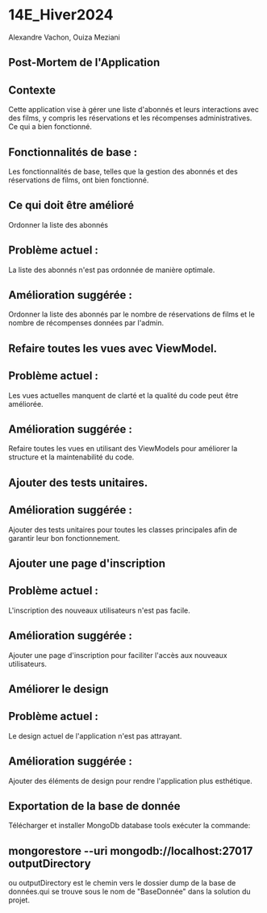 # 14E_Hiver2024
Alexandre Vachon,
Ouiza Meziani

## Post-Mortem de l'Application
## Contexte
  Cette application vise à gérer une liste d'abonnés et leurs interactions avec des films, y compris les réservations et les récompenses administratives.
  Ce qui a bien fonctionné.

## Fonctionnalités de base : 
  Les fonctionnalités de base, telles que la gestion des abonnés et des réservations de films, ont bien fonctionné.
## Ce qui doit être amélioré
  Ordonner la liste des abonnés 
## Problème actuel : 
  La liste des abonnés n'est pas ordonnée de manière optimale.
## Amélioration suggérée : 
  Ordonner la liste des abonnés par le nombre de réservations de films et le nombre de récompenses données par l'admin.
## Refaire toutes les vues avec ViewModel.
## Problème actuel : 
  Les vues actuelles manquent de clarté et la qualité du code peut être améliorée.
## Amélioration suggérée : 
  Refaire toutes les vues en utilisant des ViewModels pour améliorer la structure et la maintenabilité du code.
## Ajouter des tests unitaires.
## Amélioration suggérée : 
  Ajouter des tests unitaires pour toutes les classes principales afin de garantir leur bon fonctionnement.
## Ajouter une page d'inscription
## Problème actuel : 
  L'inscription des nouveaux utilisateurs n'est pas facile.
## Amélioration suggérée : 
  Ajouter une page d'inscription pour faciliter l'accès aux nouveaux utilisateurs.
## Améliorer le design
## Problème actuel : 
  Le design actuel de l'application n'est pas attrayant.
## Amélioration suggérée :
  Ajouter des éléments de design pour rendre l'application plus esthétique.

## Exportation de la base de donnée
Télécharger et installer MongoDb database tools
exécuter la commande:
## mongorestore --uri mongodb://localhost:27017 outputDirectory 
ou  outputDirectory est le chemin vers le dossier dump de la base de données.qui se trouve sous le nom de "BaseDonnée" dans la solution du projet.


